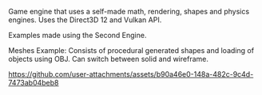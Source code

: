 Game engine that uses a self-made math, rendering, shapes and physics engines. Uses the Direct3D 12 and Vulkan API.

Examples made using the Second Engine.

Meshes Example:
Consists of procedural generated shapes and loading of objects using OBJ. Can switch between solid and wireframe.




https://github.com/user-attachments/assets/b90a46e0-148a-482c-9c4d-7473ab04beb8

